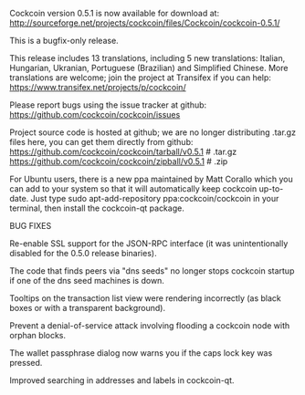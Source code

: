 Cockcoin version 0.5.1 is now available for download at:
http://sourceforge.net/projects/cockcoin/files/Cockcoin/cockcoin-0.5.1/

This is a bugfix-only release.

This release includes 13 translations, including 5 new translations:
Italian, Hungarian, Ukranian, Portuguese (Brazilian) and Simplified Chinese.
More translations are welcome; join the project at Transifex if you can help:
https://www.transifex.net/projects/p/cockcoin/

Please report bugs using the issue tracker at github:
https://github.com/cockcoin/cockcoin/issues

Project source code is hosted at github; we are no longer
distributing .tar.gz files here, you can get them
directly from github:
https://github.com/cockcoin/cockcoin/tarball/v0.5.1  # .tar.gz
https://github.com/cockcoin/cockcoin/zipball/v0.5.1  # .zip

For Ubuntu users, there is a new ppa maintained by Matt Corallo which
you can add to your system so that it will automatically keep
cockcoin up-to-date.  Just type
sudo apt-add-repository ppa:cockcoin/cockcoin
in your terminal, then install the cockcoin-qt package.


BUG FIXES

Re-enable SSL support for the JSON-RPC interface (it was unintentionally
disabled for the 0.5.0 release binaries).

The code that finds peers via "dns seeds" no longer stops cockcoin startup
if one of the dns seed machines is down.

Tooltips on the transaction list view were rendering incorrectly (as black boxes
or with a transparent background).

Prevent a denial-of-service attack involving flooding a cockcoin node with
orphan blocks.

The wallet passphrase dialog now warns you if the caps lock key was pressed.

Improved searching in addresses and labels in cockcoin-qt.
